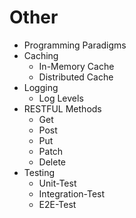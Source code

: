 # Other

  * Programming Paradigms
  * Caching
    * In-Memory Cache
    * Distributed Cache
  * Logging
    * Log Levels
  * RESTFUL Methods
    * Get
    * Post
    * Put
    * Patch
    * Delete
  * Testing
    * Unit-Test
    * Integration-Test
    * E2E-Test